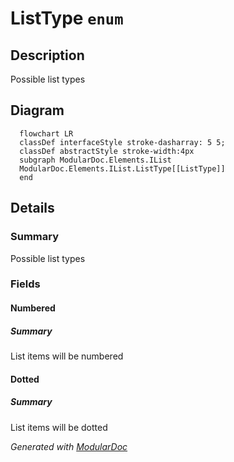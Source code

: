 # ListType `enum`

## Description
Possible list types

## Diagram
```mermaid
  flowchart LR
  classDef interfaceStyle stroke-dasharray: 5 5;
  classDef abstractStyle stroke-width:4px
  subgraph ModularDoc.Elements.IList
  ModularDoc.Elements.IList.ListType[[ListType]]
  end
```

## Details
### Summary
Possible list types

### Fields
#### Numbered
##### Summary
List items will be numbered

#### Dotted
##### Summary
List items will be dotted

*Generated with* [*ModularDoc*](https://github.com/hailstorm75/ModularDoc)
